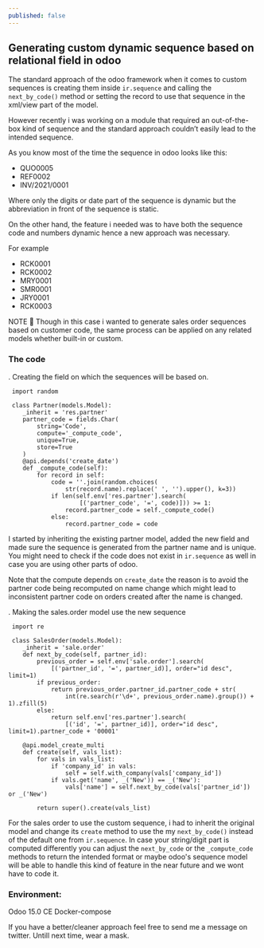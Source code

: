 ```yaml
---
published: false
---
```

## Generating custom dynamic sequence based on relational field in odoo


The standard approach of the odoo framework when it comes to custom sequences is creating them inside `ir.sequence` and calling the `next_by_code()` method or setting the record to use that sequence in the xml/view part of the model.

However recently i was working on a module that required an out-of-the-box kind of sequence and the standard approach couldn’t easily lead to the intended sequence.

As you know most of the time the sequence in odoo looks like this:


- QUO0005
- REF0002
- INV/2021/0001



Where only the digits or date part of the sequence is dynamic but the abbreviation in front of the sequence is static.

On the other hand, the feature i needed was to have both the sequence code and numbers dynamic hence a new approach was necessary.

For example


- RCK0001
- RCK0002
- MRY0001
- SMR0001
- JRY0001
- RCK0003


NOTE 🚨  Though in this case i wanted to generate sales order sequences based on customer code, the same process can be applied on any related models whether built-in or custom.

### The code

. Creating the field on which the sequences will be based on.

     import random

     class Partner(models.Model):
        _inherit = 'res.partner'
        partner_code = fields.Char(
            string='Code',
            compute='_compute_code',
            unique=True,
            store=True
        )
        @api.depends('create_date')
        def _compute_code(self):
            for record in self:
                code = ''.join(random.choices(
                    str(record.name).replace(' ', '').upper(), k=3))
                if len(self.env['res.partner'].search(
                        [('partner_code', '=', code)])) >= 1:
                    record.partner_code = self._compute_code()
                else:
                    record.partner_code = code
 
I started by inheriting the existing partner model, added the new field and made sure the sequence is generated from the partner name and is unique. You might need to check if the code does not exist in `ir.sequence` as well in case you are using other parts of odoo.

Note that the compute depends on `create_date` the reason is to avoid the partner code being recomputed on name change which might lead to inconsistent partner code on orders created after the name is changed.
 
 . Making the sales.order model use the new sequence
 
     import re
     
     class SalesOrder(models.Model):
        _inherit = 'sale.order'
        def next_by_code(self, partner_id):
            previous_order = self.env['sale.order'].search(
                [('partner_id', '=', partner_id)], order="id desc", limit=1)
            if previous_order:
                return previous_order.partner_id.partner_code + str(
                    int(re.search(r'\d+', previous_order.name).group()) + 1).zfill(5)
            else:
                return self.env['res.partner'].search(
                    [('id', '=', partner_id)], order="id desc", limit=1).partner_code + '00001'

        @api.model_create_multi
        def create(self, vals_list):
            for vals in vals_list:
                if 'company_id' in vals:
                    self = self.with_company(vals['company_id'])
                if vals.get('name', _('New')) == _('New'):
                    vals['name'] = self.next_by_code(vals['partner_id']) or _('New')

            return super().create(vals_list)

For the sales order to use the custom sequence, i had to inherit the original model and change its `create` method to use the my `next_by_code()` instead of the default one from `ir.sequence`. In case your string/digit part is computed differently you can adjust the `next_by_code` or the `_compute_code` methods to return the intended format or maybe odoo's sequence model will be able to handle this kind of feature in the near future and we wont have to code it.


### Environment:

Odoo 15.0 CE
Docker-compose


If you have a better/cleaner approach feel free to send me a message on twitter.
Untill next time, wear a mask.

